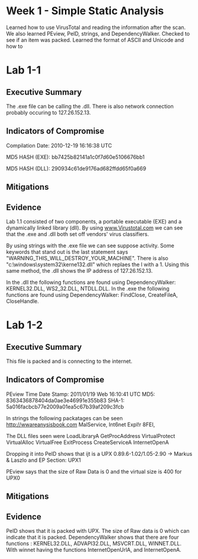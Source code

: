 # Week 1 - Simple Static Analysis 
Learned how to use VirusTotal and reading the information after the scan. We also learned PEview, PeID, strings, and DependencyWalker. Checked to see if an item was packed. Learned the format of ASCII and Unicode and how to 

# Lab 1-1

## Executive Summary 
The .exe file can be calling the .dll. There is also network connection probably occuring to 127.26.152.13. 

## Indicators of Compromise
Compilation Date: 2010-12-19 16:16:38 UTC

MD5 HASH (EXE):  bb7425b82141a1c0f7d60e5106676bb1 

MD5 HASH (DLL):  290934c61de9176ad682ffdd65f0a669 


## Mitigations 

## Evidence 
Lab 1.1 consisted of two components, a portable executable (EXE) and a dynamically linked library (dll). By using www.Virustotal.com we can see that the .exe and .dll both set off vendors' virus classifiers. 

By using strings with the .exe file we can see suppose activity. Some keywords that stand out is the last statement says "WARNING_THIS_WILL_DESTROY_YOUR_MACHINE". There is also "c:\windows\system32\kerne132.dll" which replaes the l with a 1. Using this same method, the .dll shows the IP address of 127.26.152.13. 

In the .dll the following functions are found using DependencyWalker: KERNEL32.DLL, WS2_32.DLL, NTDLL.DLL.
In the .exe the following functions are found using DependencyWalker: FindClose, CreateFileA, CloseHandle.

# Lab 1-2 

## Executive Summary 
This file is packed and is connecting to the internet. 

## Indicators of Compromise
PEview Time Date Stamp: 2011/01/19 Web 16:10:41 UTC
MD5:  8363436878404da0ae3e46991e355b83 
SHA-1:  5a016facbcb77e2009a01ea5c67b39af209c3fcb 

In strings the following packatages can be seen
  http://wwareanysisbook.com 
  MalService,
  Int6net Expl!r 8FEI,

The DLL files seen were
  LoadLibraryA
  GetProcAddress
  VirtualProtect
  VirtualAlloc
  VirtualFree
  ExitProcess
  CreateServiceA
  InternetOpenA
  
Dropping it into PeID shows that ijt is a UPX 0.89.6-1.02/1.05-2.90 -> Markus & Laszlo  and
EP Section: UPX1 
  
PEview says that the size of Raw Data is 0  and the virtual size is 400 for UPX0

## Mitigations 

## Evidence 
PeID shows that it is packed with UPX. The size of Raw data is 0 which can indicate that it is packed. 
DependencyWalker shows that there are four functions : KERNEL32.DLL, ADVAPI32.DLL, MSVCRT.DLL, WINNET.DLL. With winnet having the functions InternetOpenUrlA, and InternetOpenA. 
